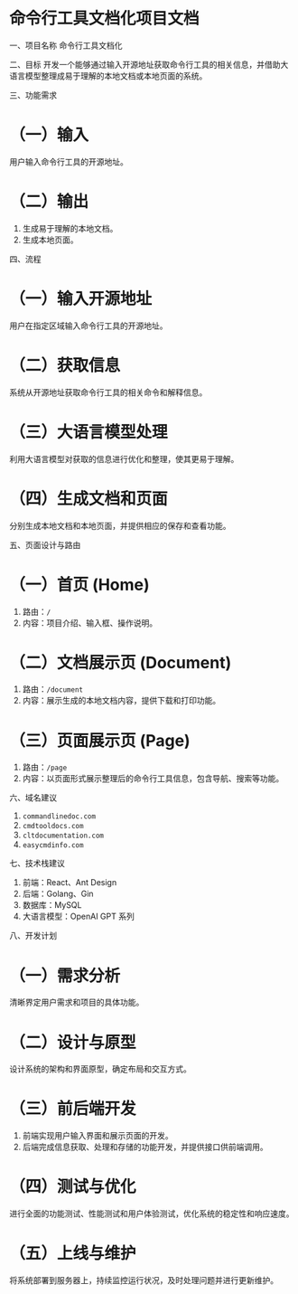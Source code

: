 # 命令行工具文档化项目文档

一、项目名称
命令行工具文档化

二、目标
开发一个能够通过输入开源地址获取命令行工具的相关信息，并借助大语言模型整理成易于理解的本地文档或本地页面的系统。

三、功能需求

# （一）输入

用户输入命令行工具的开源地址。

# （二）输出

1. 生成易于理解的本地文档。
2. 生成本地页面。

四、流程

# （一）输入开源地址

用户在指定区域输入命令行工具的开源地址。

# （二）获取信息

系统从开源地址获取命令行工具的相关命令和解释信息。

# （三）大语言模型处理

利用大语言模型对获取的信息进行优化和整理，使其更易于理解。

# （四）生成文档和页面

分别生成本地文档和本地页面，并提供相应的保存和查看功能。

五、页面设计与路由

# （一）首页 (Home)

1. 路由：`/`
2. 内容：项目介绍、输入框、操作说明。

# （二）文档展示页 (Document)

1. 路由：`/document`
2. 内容：展示生成的本地文档内容，提供下载和打印功能。

# （三）页面展示页 (Page)

1. 路由：`/page`
2. 内容：以页面形式展示整理后的命令行工具信息，包含导航、搜索等功能。

六、域名建议

1. `commandlinedoc.com`
2. `cmdtooldocs.com`
3. `cltdocumentation.com`
4. `easycmdinfo.com`

七、技术栈建议

1. 前端：React、Ant Design
2. 后端：Golang、Gin
3. 数据库：MySQL
4. 大语言模型：OpenAI GPT 系列

八、开发计划

# （一）需求分析

清晰界定用户需求和项目的具体功能。

# （二）设计与原型

设计系统的架构和界面原型，确定布局和交互方式。

# （三）前后端开发

1. 前端实现用户输入界面和展示页面的开发。
2. 后端完成信息获取、处理和存储的功能开发，并提供接口供前端调用。

# （四）测试与优化

进行全面的功能测试、性能测试和用户体验测试，优化系统的稳定性和响应速度。

# （五）上线与维护

将系统部署到服务器上，持续监控运行状况，及时处理问题并进行更新维护。